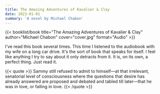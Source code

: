```yaml
---
title: The Amazing Adventures of Kavalier & Clay
date: 2023-01-01
summary: 'A novel by Michael Chabon'
---
```


{{< booklist/book
title="The Amazing Adventures of Kavalier & Clay"
author="Michael Chabon"
cover="cover.jpg"
format="Audio" >}}

I've read this book several times. This time I listened to the audiobook with my wife on a long car drive. It's the sort of book that speaks for itself. I feel like anything I try to say about it only detracts from it. It is, on its own, a perfect thing. Just read it.

{{< quote >}}
Sammy still refused to admit to himself—at that irrelevant, senatorial level of consciousness where the questions that desire has already answered are proposed and debated and tabled till later—that he was in love, or falling in love.
{{< /quote >}}